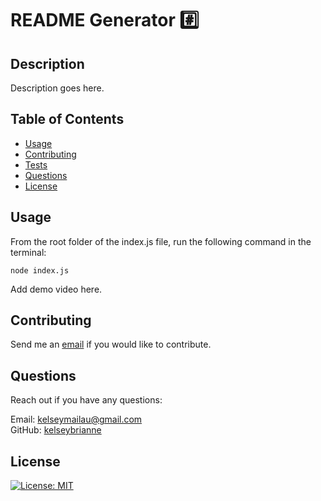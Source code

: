 # README Generator #️⃣

## Description

Description goes here.

## Table of Contents

- [ Usage ](#usage)
- [ Contributing ](#contributing)
- [ Tests ](#test)
- [ Questions ](#questions)
- [ License ](#license)

## Usage

From the root folder of the index.js file, run the following command in the terminal:

```
node index.js
```

Add demo video here.

## Contributing

Send me an [email](#questions) if you would like to contribute.

## Questions

Reach out if you have any questions:

Email: kelseymailau@gmail.com  
GitHub: [kelseybrianne](https://github.com/kelseybrianne)

## License

[![License: MIT](https://img.shields.io/badge/License-MIT-yellow.svg)](https://opensource.org/licenses/MIT)